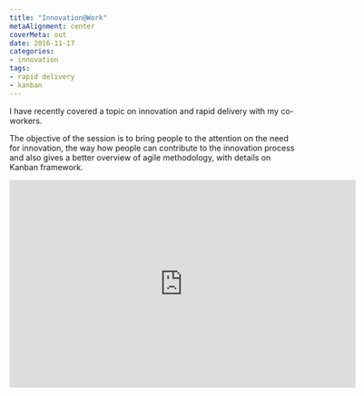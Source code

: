 ```yaml
---
title: "Innovation@Work"
metaAlignment: center
coverMeta: out
date: 2016-11-17
categories:
- innovation
tags:
- rapid delivery
- kanban
---
```


I have recently covered a topic on innovation and rapid delivery with my co-workers. 
<!--more-->

The objective of the session is to bring people to the attention on the need for innovation, the way how people can contribute to the innovation process and also gives a better overview of agile methodology, with details on Kanban framework.

<iframe src="https://onedrive.live.com/embed?cid=5BC1DF30AFA8BD94&amp;resid=5BC1DF30AFA8BD94%21234761&amp;authkey=AK1LPkcKIsqBL5Y&amp;em=2&amp;wdAr=1.7777777777777777" width="610px" height="367px" frameborder="0">This is an embedded <a target="_blank" href="https://office.com">Microsoft Office</a> presentation, powered by <a target="_blank" href="https://office.com/webapps">Office Online</a>.</iframe>